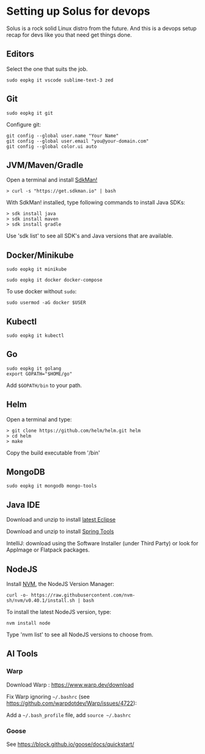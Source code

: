 # Setting up Solus for devops

Solus is a rock solid Linux distro from the future. 
And this is a devops setup recap for devs like you that need get things done.

## Editors
Select the one that suits the job.

    sudo eopkg it vscode sublime-text-3 zed

## Git
    sudo eopkg it git

Configure git:

    git config --global user.name "Your Name"
    git config --global user.email "you@your-domain.com"
    git config --global color.ui auto

## JVM/Maven/Gradle
Open a terminal and install [SdkMan!](https://sdkman.io)

    > curl -s "https://get.sdkman.io" | bash

With SdkMan! installed, type following commands to install Java SDKs:

    > sdk install java
    > sdk install maven
    > sdk install gradle

Use 'sdk list' to see all SDK's and Java versions that are available.

## Docker/Minikube
    sudo eopkg it minikube

    sudo eopkg it docker docker-compose
    
To use docker without `sudo`:    
    
    sudo usermod -aG docker $USER

## Kubectl 
    sudo eopkg it kubectl

## Go
    sudo eopkg it golang
    export GOPATH="$HOME/go"
    
Add `$GOPATH/bin` to your path.

## Helm
Open a terminal and type:

    > git clone https://github.com/helm/helm.git helm
    > cd helm
    > make

Copy the build executable from '/bin'

## MongoDB

    sudo eopkg it mongodb mongo-tools

## Java IDE

Download and unzip to install [latest Eclipse](https://www.eclipse.org/downloads/packages/)
        
Download and unzip to install [Spring Tools](https://spring.io/tools)    

IntelliJ: download using the Software Installer (under Third Party) or look for AppImage or Flatpack packages.

## NodeJS

Install [NVM](https://github.com/nvm-sh/nvm?tab=readme-ov-file#installing-and-updating), the NodeJS Version Manager:

    curl -o- https://raw.githubusercontent.com/nvm-sh/nvm/v0.40.1/install.sh | bash

To install the latest NodeJS version, type:

    nvm install node

Type 'nvm list' to see all NodeJS versions to choose from.

## AI Tools

### Warp

Download Warp : https://www.warp.dev/download

Fix Warp ignoring `~/.bashrc` (see https://github.com/warpdotdev/Warp/issues/4722):

Add a `~/.bash_profile` file, add `source ~/.bashrc`

### Goose

See https://block.github.io/goose/docs/quickstart/

